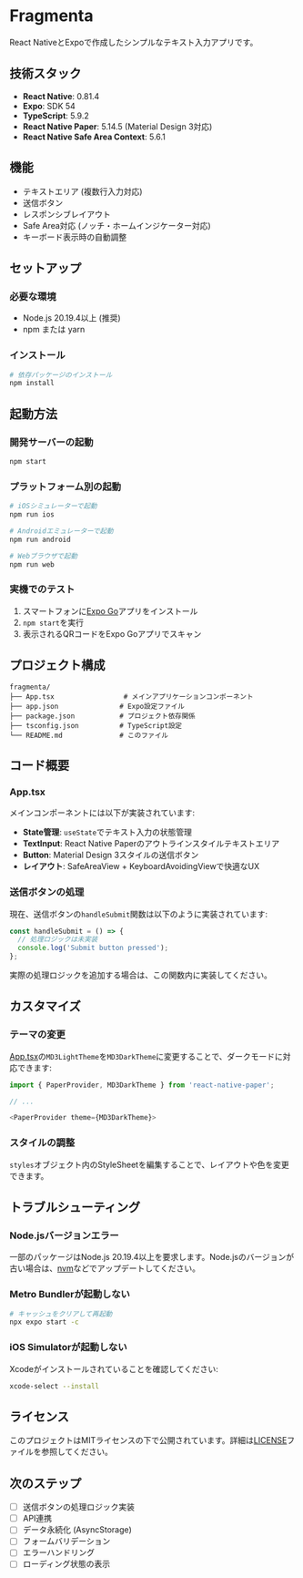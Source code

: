 # Fragmenta

React NativeとExpoで作成したシンプルなテキスト入力アプリです。

## 技術スタック

- **React Native**: 0.81.4
- **Expo**: SDK 54
- **TypeScript**: 5.9.2
- **React Native Paper**: 5.14.5 (Material Design 3対応)
- **React Native Safe Area Context**: 5.6.1

## 機能

- テキストエリア (複数行入力対応)
- 送信ボタン
- レスポンシブレイアウト
- Safe Area対応 (ノッチ・ホームインジケーター対応)
- キーボード表示時の自動調整

## セットアップ

### 必要な環境

- Node.js 20.19.4以上 (推奨)
- npm または yarn

### インストール

```bash
# 依存パッケージのインストール
npm install
```

## 起動方法

### 開発サーバーの起動

```bash
npm start
```

### プラットフォーム別の起動

```bash
# iOSシミュレーターで起動
npm run ios

# Androidエミュレーターで起動
npm run android

# Webブラウザで起動
npm run web
```

### 実機でのテスト

1. スマートフォンに[Expo Go](https://expo.dev/client)アプリをインストール
2. `npm start`を実行
3. 表示されるQRコードをExpo Goアプリでスキャン

## プロジェクト構成

```
fragmenta/
├── App.tsx                 # メインアプリケーションコンポーネント
├── app.json               # Expo設定ファイル
├── package.json           # プロジェクト依存関係
├── tsconfig.json          # TypeScript設定
└── README.md              # このファイル
```

## コード概要

### App.tsx

メインコンポーネントには以下が実装されています:

- **State管理**: `useState`でテキスト入力の状態管理
- **TextInput**: React Native Paperのアウトラインスタイルテキストエリア
- **Button**: Material Design 3スタイルの送信ボタン
- **レイアウト**: SafeAreaView + KeyboardAvoidingViewで快適なUX

### 送信ボタンの処理

現在、送信ボタンの`handleSubmit`関数は以下のように実装されています:

```typescript
const handleSubmit = () => {
  // 処理ロジックは未実装
  console.log('Submit button pressed');
};
```

実際の処理ロジックを追加する場合は、この関数内に実装してください。

## カスタマイズ

### テーマの変更

[App.tsx](App.tsx)の`MD3LightTheme`を`MD3DarkTheme`に変更することで、ダークモードに対応できます:

```typescript
import { PaperProvider, MD3DarkTheme } from 'react-native-paper';

// ...

<PaperProvider theme={MD3DarkTheme}>
```

### スタイルの調整

`styles`オブジェクト内のStyleSheetを編集することで、レイアウトや色を変更できます。

## トラブルシューティング

### Node.jsバージョンエラー

一部のパッケージはNode.js 20.19.4以上を要求します。Node.jsのバージョンが古い場合は、[nvm](https://github.com/nvm-sh/nvm)などでアップデートしてください。

### Metro Bundlerが起動しない

```bash
# キャッシュをクリアして再起動
npx expo start -c
```

### iOS Simulatorが起動しない

Xcodeがインストールされていることを確認してください:

```bash
xcode-select --install
```

## ライセンス

このプロジェクトはMITライセンスの下で公開されています。詳細は[LICENSE](LICENSE)ファイルを参照してください。

## 次のステップ

- [ ] 送信ボタンの処理ロジック実装
- [ ] API連携
- [ ] データ永続化 (AsyncStorage)
- [ ] フォームバリデーション
- [ ] エラーハンドリング
- [ ] ローディング状態の表示
